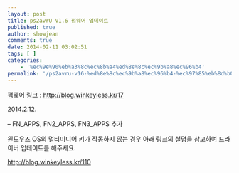 ```yaml
---
layout: post
title: ps2avrU V1.6 펌웨어 업데이트
published: true
author: showjean
comments: true
date: 2014-02-11 03:02:51
tags: [ ]
categories:
    - '%ec%9e%90%eb%a3%8c%ec%8b%a4%ed%8e%8c%ec%9b%a8%ec%96%b4'
permalink: '/ps2avru-v16-%ed%8e%8c%ec%9b%a8%ec%96%b4-%ec%97%85%eb%8d%b0%ec%9d%b4%ed%8a%b8-3'
---
```

펌웨어 링크 : http://blog.winkeyless.kr/17





2014.2.12.



&#8211;&nbsp;FN_APPS, FN2_APPS, FN3_APPS 추가













윈도우즈 OS의 멀티미디어 키가 작동하지 않는 경우 아래 링크의 설명을 참고하여 드라이버 업데이트를 해주세요.



http://blog.winkeyless.kr/110